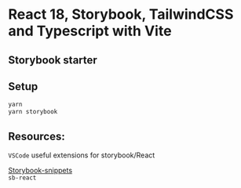 # React 18, Storybook, TailwindCSS and Typescript with Vite

## Storybook starter

## Setup

```bash
yarn
yarn storybook
```

## Resources:

`VSCode` useful extensions for storybook/React

[Storybook-snippets](https://marketplace.visualstudio.com/items?itemName=maratib.xpro-snippets)  
`sb-react`


